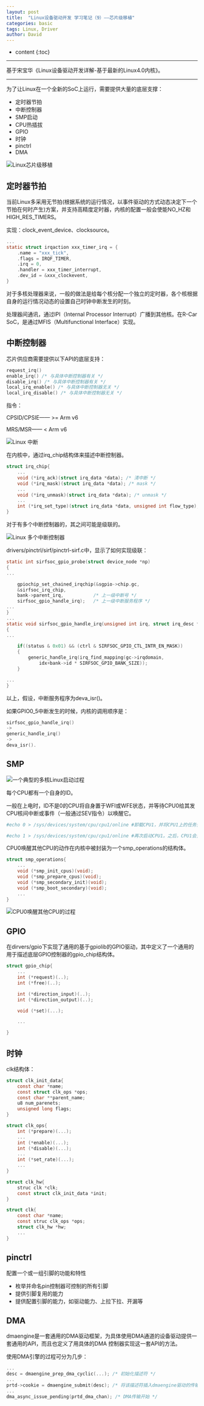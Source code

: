 ```yaml
---
layout: post
title:  "Linux设备驱动开发 学习笔记（9）——芯片级移植"
categories: basic
tags: Linux, Driver
author: David
---
```


* content
{:toc}

---
基于宋宝华《Linux设备驱动开发详解-基于最新的Linux4.0内核》。

---
为了让Linux在一个全新的SoC上运行，需要提供大量的底层支撑：

* 定时器节拍
* 中断控制器
* SMP启动
* CPU热插拔
* GPIO
* 时钟
* pinctrl
* DMA

![Linux芯片级移植](https://github.com/titron/titron.github.io/raw/master/img/2020-03-16-linux_ddd_port_all.png)

## 定时器节拍
当前Linux多采用无节拍(根据系统的运行情况，以事件驱动的方式动态决定下一个节拍在何时产生)方案，并支持高精度定时器，内核的配置一般会使能NO\_HZ和HIGH\_RES\_TIMERS。

实现：clock\_event\_device、clocksource。
```c
...
static struct irqaction xxx_timer_irq = {
	.name = "xxx_tick",
	.flags = IRQF_TIMER,
	.irq = 0,
	.handler = xxx_timer_interrupt,
	.dev_id = &xxx_clockevent,
}
```

对于多核处理器来说，一般的做法是给每个核分配一个独立的定时器，各个核根据自身的运行情况动态的设置自己时钟中断发生的时刻。

处理器间通讯，通过IPI（Internal Processor Interrupt）广播到其他核。在R-Car SoC，是通过MFIS（Multifunctional Interface）实现。

## 中断控制器
芯片供应商需要提供以下API的底层支持：

```c
request_irq()
enable_irq() /* 与具体中断控制器有关 */
disable_irq() /* 与具体中断控制器有关 */
local_irq_enable() /* 与具体中断控制器无关 */
local_irq_disable() /* 与具体中断控制器无关 */
```

指令：

CPSID/CPSIE—— >= Arm v6

MRS/MSR—— < Arm v6

![Linux 中断](https://github.com/titron/titron.github.io/raw/master/img/2020-03-16-linux_ddd_port_int.png)

在内核中，通过irq_chip结构体来描述中断控制器。

```c
struct irq_chip{
	...
	void (*irq_ack)(struct irq_data *data); /* 清中断 */
	void (*irq_mask)(struct irq_data *data); /* mask */
	...
	void (*irq_unmask)(struct irq_data *data); /* unmask */
	...
	int (*irq_set_type)(struct irq_data *data, unsigned int flow_type);	 /* 设置触发方式 */
}
```

对于有多个中断控制器的，其之间可能是级联的。

![Linux 多个中断控制器](https://github.com/titron/titron.github.io/raw/master/img/2020-03-16-linux_ddd_port_multiInt.png)

drivers/pinctrl/sirf/pinctrl-sirf.c中，显示了如何实现级联：

```c
static int sirfsoc_gpio_probe(struct device_node *np)
{
...

	gpiochip_set_chained_irqchip(&sgpio->chip.gc,
	&sirfsoc_irq_chip,
	bank->parent_irq,           /* 上一级中断号 */
	sirfsoc_gpio_handle_irq);   /* 上一级中断服务程序 */
...
}
...
static void sirfsoc_gpio_handle_irq(unsigned int irq, struct irq_desc *desc)
{
...

	if((status & 0x01) && (ctrl & SIRFSOC_GPIO_CTL_INTR_EN_MASK))
	{
		generic_handle_irq(irq_find_mapping(gc->irqdomain,
			idx+bank->id * SIRFSOC_GPIO_BANK_SIZE));
	}

...
}

```

以上，假设，中断服务程序为deva\_isr()。

如果GPIO0_5中断发生的时候，内核的调用顺序是：

```c
sirfsoc_gpio_handle_irq()
->
generic_handle_irq()
->
deva_isr().
```

## SMP

![一个典型的多核Linux启动过程](https://github.com/titron/titron.github.io/raw/master/img/2020-03-16-linux_ddd_port_multProcessBoot.png)

每个CPU都有一个自身的ID。

一般在上电时，ID不是0的CPU将自身置于WFI或WFE状态，并等待CPU0给其发CPU核间中断或事件（一般通过SEV指令）以唤醒它。

```bash
#echo 0 > /sys/devices/system/cpu/cpu1/online #卸载CPU1，并将CPU1上的任务全部迁移到其他CPU中

#echo 1 > /sys/devices/system/cpu/cpu1/online #再次启动CPU1。之后，CPU1会主动参与系统中各个CPU之间要运行任务的负载均衡工作

```
CPU0唤醒其他CPU的动作在内核中被封装为一个smp_operations的结构体。

```c
struct smp_operations{
	...
	void (*smp_init_cpus)(void);
	void (*smp_prepare_cpus)(void);
	void (*smp_secondary_init)(void);
	void (*smp_boot_secondary)(void);
	...
}
```
![CPU0唤醒其他CPU的过程](https://github.com/titron/titron.github.io/raw/master/img/2020-03-16-linux_ddd_port_cpu0wup.png)

## GPIO

在dirvers/gpio下实现了通用的基于gpiolib的GPIO驱动，其中定义了一个通用的用于描述底层GPIO控制器的gpio_chip结构体。

```c
struct gpio_chip{
	...
	int (*request)(..);
	int (*free)(..);

	int (*direction_input)(..);
	int (*direction_output)(..);

	void (*set)(...);

	...

}
```


## 时钟
clk结构体：

```c
struct clk_init_data{
	const char *name;
	const struct clk_ops *ops;
	const char **parent_name;
	u8 num_parenets;
	unsigned long flags;
}

struct clk_ops{
	int (*prepare)(...);
	...
	int (*enable)(...);
	int (*disable)(...);
	...
	int (*set_rate)(...);
	...
}

struct clk_hw{
	struc clk *clk;
	const struct clk_init_data *init;
}

struct clk{
	const char *name;
	const struc clk_ops *ops;
	struct clk_hw *hw;
	...
}

```

## pinctrl
配置一个或一组引脚的功能和特性

* 枚举并命名pin控制器可控制的所有引脚
* 提供引脚复用的能力
* 提供配置引脚的能力，如驱动能力、上拉下拉、开漏等

## DMA

dmaengine是一套通用的DMA驱动框架，为具体使用DMA通道的设备驱动提供一套通用的API，而且也定义了用具体的DMA	控制器实现这一套API的方法。

使用DMA引擎的过程可分为几步：
```c
...
desc = dmaengine_prep_dma_cyclic(...); /* 初始化描述符 */
...
prtd->cookie = dmaengine_submit(desc); /* 将该描述符插入dmaengine驱动的传输队列 */
...
dma_async_issue_pending(prtd_dma_chan); /* DMA传输开始 */
```


